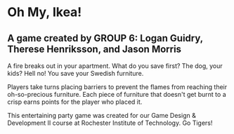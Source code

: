 # Oh My, Ikea!
A game created by GROUP 6: Logan Guidry, Therese Henriksson, and Jason Morris
---
A fire breaks out in your apartment. What do you save first? The dog, your kids? Hell no! You save your Swedish furniture.

Players take turns placing barriers to prevent the flames from reaching their oh-so-precious furniture. Each piece of furniture that doesn't get burnt to a crisp earns points for the player who placed it.

This entertaining party game was created for our Game Design & Development II course at Rochester Institute of Technology. Go Tigers!
